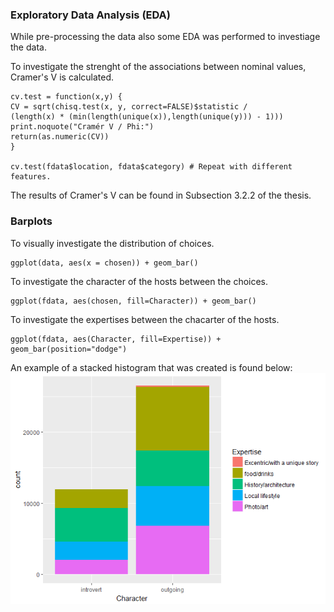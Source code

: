 ### Exploratory Data Analysis (EDA)

While pre-processing the data also some EDA was performed to investiage the data. 

To investigate the strenght of the associations between nominal values, Cramer's V is calculated. 
``` 
cv.test = function(x,y) {
CV = sqrt(chisq.test(x, y, correct=FALSE)$statistic /
(length(x) * (min(length(unique(x)),length(unique(y))) - 1)))
print.noquote("Cramér V / Phi:")
return(as.numeric(CV))
}

cv.test(fdata$location, fdata$category) # Repeat with different features.
```
The results of Cramer's V can be found in Subsection 3.2.2 of the thesis. 

### Barplots
To visually investigate the distribution of choices.
```
ggplot(data, aes(x = chosen)) + geom_bar()
```
To investigate the character of the hosts between the choices. 
```
ggplot(fdata, aes(chosen, fill=Character)) + geom_bar()
``` 
To investigate the expertises between the chacarter of the hosts. 
```
ggplot(fdata, aes(Character, fill=Expertise)) + geom_bar(position="dodge")
```
An example of a stacked histogram that was created is found below: 
![stackedhistogram](hist.png)
